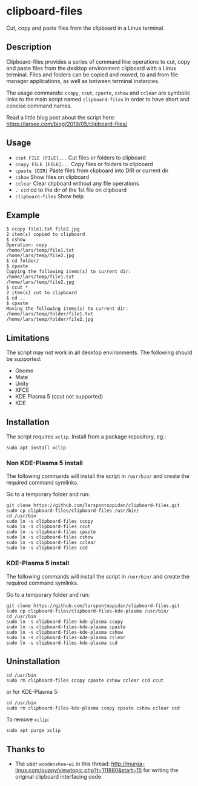 # clipboard-files
Cut, copy and paste files from the clipboard in a Linux terminal.

## Description
Clipboard-files provides a series of command line operations to cut, copy and paste files from the desktop environment clipboard with a Linux terminal. Files and folders can be copied and moved, to and from file manager applications, as well as between terminal instances.

The usage commands: `ccopy`, `ccut`, `cpaste`, `cshow` and `cclear` are symbolic links to the main script named `clipboard-files` in order to have short and concise command names.

Read a little blog post about the script here: https://larsee.com/blog/2019/05/clipboard-files/

## Usage

- `ccut FILE [FILE]...` Cut files or folders to clipboard
- `ccopy FILE [FILE]...` Copy files or folders to clipboard
- `cpaste [DIR]` Paste files from clipboard into DIR or current dir
- `cshow` Show files on clipboard
- `cclear` Clear clipboard without any file operations
- `. ccd` cd to the dir of the 1st file on clipboard
- `clipboard-files` Show help

## Example

```text
$ ccopy file1.txt file2.jpg
2 item(s) copied to clipboard
$ cshow
Operation: copy
/home/lars/temp/file1.txt
/home/lars/temp/file2.jpg
$ cd folder/
$ cpaste
Copying the following items(s) to current dir:
/home/lars/temp/file1.txt
/home/lars/temp/file2.jpg
$ ccut *
2 item(s) cut to clipboard
$ cd ..
$ cpaste
Moving the following items(s) to current dir:
/home/lars/temp/folder/file1.txt
/home/lars/temp/folder/file2.jpg
```

## Limitations

The script may not work in all desktop environments. The following should be supported:

- Gnome
- Mate
- Unity
- XFCE
- KDE Plasma 5 (ccut not supported)
- KDE

## Installation

The script requires `xclip`. Install from a package repository, eg.:

```text
sudo apt install xclip
```

### Non KDE-Plasma 5 install

The following commands will install the script in `/usr/bin/` and create the required command symlinks.

Go to a temporary folder and run:

```text
git clone https://github.com/larspontoppidan/clipboard-files.git
sudo cp clipboard-files/clipboard-files /usr/bin/
cd /usr/bin
sudo ln -s clipboard-files ccopy
sudo ln -s clipboard-files ccut
sudo ln -s clipboard-files cpaste
sudo ln -s clipboard-files cshow
sudo ln -s clipboard-files cclear
sudo ln -s clipboard-files ccd
```

### KDE-Plasma 5 install

The following commands will install the script in `/usr/bin/` and create the required command symlinks.

Go to a temporary folder and run:

```text
git clone https://github.com/larspontoppidan/clipboard-files.git
sudo cp clipboard-files/clipboard-files-kde-plasma /usr/bin/
cd /usr/bin
sudo ln -s clipboard-files-kde-plasma ccopy
sudo ln -s clipboard-files-kde-plasma cpaste
sudo ln -s clipboard-files-kde-plasma cshow
sudo ln -s clipboard-files-kde-plasma cclear
sudo ln -s clipboard-files-kde-plasma ccd
```

## Uninstallation

```text
cd /usr/bin
sudo rm clipboard-files ccopy cpaste cshow cclear ccd ccut
```

or for KDE-Plasma 5:

```text
cd /usr/bin
sudo rm clipboard-files-kde-plasma ccopy cpaste cshow cclear ccd
```

To remove `xclip`:
```text
sudo apt purge xclip
```

## Thanks to

- The user `woodenshoe-wi` in this thread: http://murga-linux.com/puppy/viewtopic.php?t=111880&start=15 for writing the original clipboard interfacing code
